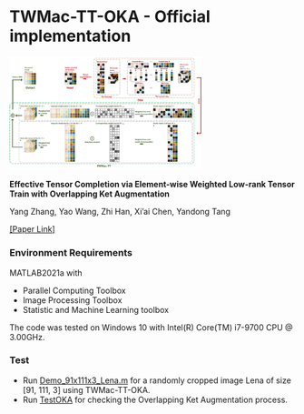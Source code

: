 # TWMac-TT-OKA - Official implementation
<img src=".\illustration\flow.png" alt="image" style="zoom:33%;" />

**Effective Tensor Completion via Element-wise Weighted Low-rank Tensor Train with Overlapping Ket Augmentation**

Yang Zhang, Yao Wang, Zhi Han, Xi’ai Chen, Yandong Tang

[[Paper Link]](https://arxiv.org/abs/2109.05736)


### Environment Requirements

MATLAB2021a with 

- Parallel Computing Toolbox
- Image Processing Toolbox
- Statistic and Machine Learning toolbox

The code was tested on Windows 10 with Intel(R) Core(TM) i7-9700 CPU @ 3.00GHz.

### Test

- Run [Demo_91x111x3_Lena.m](https://github.com/z625715875/TWMac-TT-OKA/blob/main/Demo_91x111x3_Lena.m) for a randomly cropped image Lena of size [91, 111, 3] using TWMac-TT-OKA.
- Run [TestOKA](https://github.com/z625715875/TWMac-TT-OKA/blob/main/TestOKA.m) for checking the Overlapping Ket Augmentation process.






